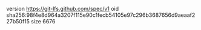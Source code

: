 version https://git-lfs.github.com/spec/v1
oid sha256:98f4e8d964a3207f115e90c1fecb54105e97c296b3687656d9aeaaf227b50f15
size 6676
